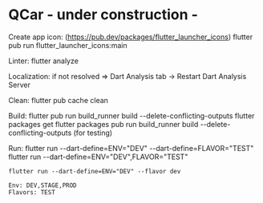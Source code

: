 # QCar - under construction -

Create app icon: (https://pub.dev/packages/flutter_launcher_icons)
    flutter pub run flutter_launcher_icons:main

Linter:
 flutter analyze

Localization:
    if not resolved => Dart Analysis tab -> Restart Dart Analysis Server

Clean:
    flutter pub cache clean

Build:
    flutter pub run build_runner build --delete-conflicting-outputs
    flutter packages get
    flutter packages pub run build_runner build --delete-conflicting-outputs (for testing)

Run:
    flutter run --dart-define=ENV="DEV" --dart-define=FLAVOR="TEST"
    flutter run --dart-define=ENV="DEV",FLAVOR="TEST"
    
    flutter run --dart-define=ENV="DEV" --flavor dev
    
    Env: DEV,STAGE,PROD
    Flavors: TEST
